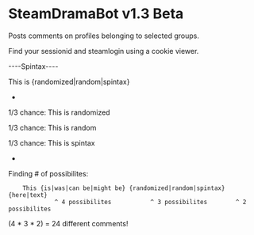 SteamDramaBot v1.3 Beta
=============
Posts comments on profiles belonging to selected groups.

Find your sessionid and steamlogin using a cookie viewer.


----Spintax----

This is {randomized|random|spintax}

-

1/3 chance: This is randomized

1/3 chance: This is random

1/3 chance: This is spintax

-

Finding # of possibilites:

        This {is|was|can be|might be} {randomized|random|spintax} {here|text}
                 ^ 4 possibilites           ^ 3 possibilites        ^ 2 possibilites
        
(4 * 3 * 2) = 24 different comments!
